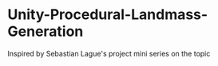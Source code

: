 # Unity-Procedural-Landmass-Generation
Inspired by Sebastian Lague's project mini series on the topic
